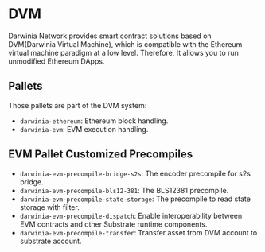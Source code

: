 # DVM

Darwinia Network provides smart contract solutions based on DVM(Darwinia Virtual Machine), which is compatible with the Ethereum virtual machine paradigm at a low level. Therefore, It allows you to run unmodified Ethereum DApps.

## Pallets

Those pallets are part of the DVM system:

- `darwinia-ethereum`: Ethereum block handling.
- `darwinia-evm`: EVM execution handling.

## EVM Pallet Customized Precompiles

- `darwinia-evm-precompile-bridge-s2s`: The encoder precompile for s2s bridge.
- `darwinia-evm-precompile-bls12-381`: The BLS12381 precompile.
- `darwinia-evm-precompile-state-storage`: The precompile to read state storage with filter.
- `darwinia-evm-precompile-dispatch`: Enable interoperability between EVM contracts and other Substrate runtime components.
- `darwinia-evm-precompile-transfer`: Transfer asset from DVM account to substrate account.
